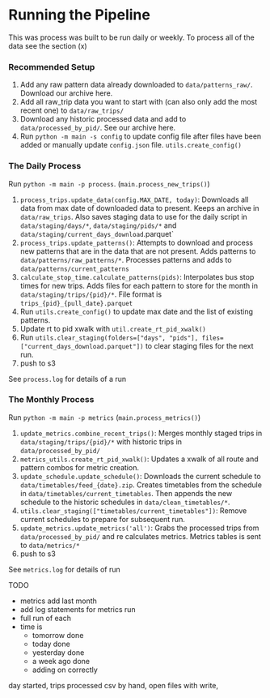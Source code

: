 # Running the Pipeline

This was process was built to be run daily or weekly. To process all of the data see the section (x)

### Recommended Setup
1. Add any raw pattern data already downloaded to `data/patterns_raw/`. Download our archive here.
2. Add all raw_trip data you want to start with (can also only add the most recent one) to `data/raw_trips/`
2. Download any historic processed data and add to `data/processed_by_pid/`. See our archive here.
3. Run `python -m main -s config` to update config file after files have been added or manually update `config.json` file. `utils.create_config()`


### The Daily Process
Run `python -m main -p process`. (`main.process_new_trips()`)

1. `process_trips.update_data(config.MAX_DATE, today)`: Downloads all data from max date of downloaded data to present. Keeps an archive in `data/raw_trips`. Also saves staging data to use for the daily script in `data/staging/days/*`, `data/staging/pids/*` and `data/staging/current_days_download`.parquet`
1. `process_trips.update_patterns()`: Attempts to download and process new patterns that are in the data that are not present. Adds patterns to `data/patterns/raw_patterns/*`. Processes patterns and adds to `data/patterns/current_patterns`
1. `calculate_stop_time.calculate_patterns(pids)`: Interpolates bus stop times for new trips. Adds files for each pattern to store for the month in `data/staging/trips/{pid}/*`. File format is `trips_{pid}_{pull_date}.parquet`
1. Run `utils.create_config()` to update max date and the list of existing patterns.
1. Update rt to pid xwalk with `util.create_rt_pid_xwalk()`
1. Run `utils.clear_staging(folders=["days", "pids"], files=["current_days_download.parquet"])` to clear staging files for the next run.
1. push to s3

See `process.log` for details of a run

### The Monthly Process

Run `python -m main -p metrics` (`main.process_metrics()`)

1. `update_metrics.combine_recent_trips()`: Merges monthly staged trips in `data/staging/trips/{pid}/*` with historic trips in `data/processed_by_pid/`
2. `metrics_utils.create_rt_pid_xwalk()`: Updates a xwalk of all route and pattern combos for metric creation.
3. `update_schedule.update_schedule()`: Downloads the current schedule to `data/timetables/feed_{date}.zip`. Creates timetables from the schedule in `data/timetables/current_timetables`. Then appends the new schedule to the historic schedules in `data/clean_timetables/*`.
4. `utils.clear_staging(["timetables/current_timetables"])`: Remove current schedules to prepare for subsequent run. 
5. `update_metrics.update_metrics('all')`: Grabs the processed trips from `data/processed_by_pid/` and re calculates metrics. Metrics tables is sent to  `data/metrics/*`
6. push to s3

See `metrics.log` for details of run


TODO
* metrics add last month
* add log statements for metrics run
* full run of each
* time is 
    * tomorrow done
    * today done
    * yesterday done
    * a week ago done
    * adding on correctly



day started, trips processed
csv by hand, open files with write, 